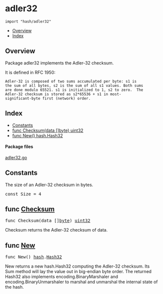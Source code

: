

# adler32
`import "hash/adler32"`

* [Overview](#pkg-overview)
* [Index](#pkg-index)

## <a id="pkg-overview">Overview</a>
Package adler32 implements the Adler-32 checksum.

It is defined in RFC 1950:


	Adler-32 is composed of two sums accumulated per byte: s1 is
	the sum of all bytes, s2 is the sum of all s1 values. Both sums
	are done modulo 65521. s1 is initialized to 1, s2 to zero.  The
	Adler-32 checksum is stored as s2*65536 + s1 in most-
	significant-byte first (network) order.




## <a id="pkg-index">Index</a>
* [Constants](#pkg-constants)
* [func Checksum(data []byte) uint32](#Checksum)
* [func New() hash.Hash32](#New)




#### <a id="pkg-files">Package files</a>
[adler32.go](https://golang.org/src/hash/adler32/adler32.go) 


## <a id="pkg-constants">Constants</a>
The size of an Adler-32 checksum in bytes.


<pre>const <span id="Size">Size</span> = 4</pre>



## <a id="Checksum">func</a> [Checksum](https://golang.org/src/hash/adler32/adler32.go?s=3187:3220#L124)
<pre>func Checksum(data []<a href="/pkg/builtin/#byte">byte</a>) <a href="/pkg/builtin/#uint32">uint32</a></pre>
Checksum returns the Adler-32 checksum of data.



## <a id="New">func</a> [New](https://golang.org/src/hash/adler32/adler32.go?s=1345:1367#L33)
<pre>func New() <a href="/pkg/hash/">hash</a>.<a href="/pkg/hash/#Hash32">Hash32</a></pre>
New returns a new hash.Hash32 computing the Adler-32 checksum. Its
Sum method will lay the value out in big-endian byte order. The
returned Hash32 also implements encoding.BinaryMarshaler and
encoding.BinaryUnmarshaler to marshal and unmarshal the internal
state of the hash.









